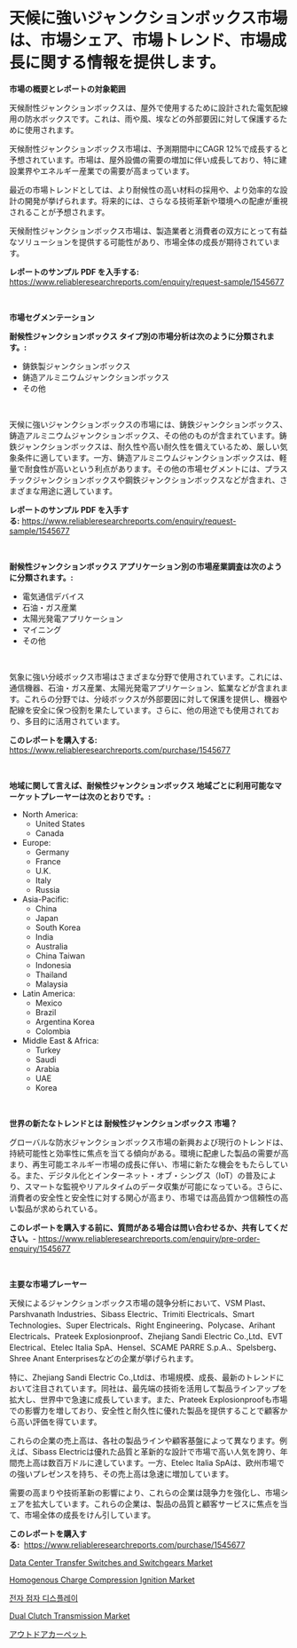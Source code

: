 <p><h1>天候に強いジャンクションボックス市場は、市場シェア、市場トレンド、市場成長に関する情報を提供します。</h1></p><p><strong>市場の概要とレポートの対象範囲</strong></p>
<p><p>天候耐性ジャンクションボックスは、屋外で使用するために設計された電気配線用の防水ボックスです。これは、雨や風、埃などの外部要因に対して保護するために使用されます。</p><p>天候耐性ジャンクションボックス市場は、予測期間中にCAGR 12%で成長すると予想されています。市場は、屋外設備の需要の増加に伴い成長しており、特に建設業界やエネルギー産業での需要が高まっています。</p><p>最近の市場トレンドとしては、より耐候性の高い材料の採用や、より効率的な設計の開発が挙げられます。将来的には、さらなる技術革新や環境への配慮が重視されることが予想されます。</p><p>天候耐性ジャンクションボックス市場は、製造業者と消費者の双方にとって有益なソリューションを提供する可能性があり、市場全体の成長が期待されています。</p></p>
<p><strong>レポートのサンプル PDF を入手する:</strong> <a href="https://www.reliableresearchreports.com/enquiry/request-sample/1545677">https://www.reliableresearchreports.com/enquiry/request-sample/1545677</a></p>
<p>&nbsp;</p>
<p><strong>市場セグメンテーション</strong></p>
<p><strong>耐候性ジャンクションボックス タイプ別の市場分析は次のように分類されます。:</strong></p>
<p><ul><li>鋳鉄製ジャンクションボックス</li><li>鋳造アルミニウムジャンクションボックス</li><li>その他</li></ul></p>
<p>&nbsp;</p>
<p><p>天候に強いジャンクションボックスの市場には、鋳鉄ジャンクションボックス、鋳造アルミニウムジャンクションボックス、その他のものが含まれています。鋳鉄ジャンクションボックスは、耐久性や高い耐久性を備えているため、厳しい気象条件に適しています。一方、鋳造アルミニウムジャンクションボックスは、軽量で耐食性が高いという利点があります。その他の市場セグメントには、プラスチックジャンクションボックスや鋼鉄ジャンクションボックスなどが含まれ、さまざまな用途に適しています。</p></p>
<p><strong>レポートのサンプル PDF を入手する:</strong>&nbsp;<a href="https://www.reliableresearchreports.com/enquiry/request-sample/1545677">https://www.reliableresearchreports.com/enquiry/request-sample/1545677</a></p>
<p>&nbsp;</p>
<p><strong> 耐候性ジャンクションボックス アプリケーション別の市場産業調査は次のように分類されます。:</strong></p>
<p><ul><li>電気通信デバイス</li><li>石油・ガス産業</li><li>太陽光発電アプリケーション</li><li>マイニング</li><li>その他</li></ul></p>
<p>&nbsp;</p>
<p><p>気象に強い分岐ボックス市場はさまざまな分野で使用されています。これには、通信機器、石油・ガス産業、太陽光発電アプリケーション、鉱業などが含まれます。これらの分野では、分岐ボックスが外部要因に対して保護を提供し、機器や配線を安全に保つ役割を果たしています。さらに、他の用途でも使用されており、多目的に活用されています。</p></p>
<p><strong>このレポートを購入する:</strong>&nbsp; <a href="https://www.reliableresearchreports.com/purchase/1545677">https://www.reliableresearchreports.com/purchase/1545677</a></p>
<p>&nbsp;</p>
<p><strong>地域に関して言えば、耐候性ジャンクションボックス 地域ごとに利用可能なマーケットプレーヤーは次のとおりです。:</strong></p>
<p><ul>
    <li>
        North America:
        <ul>
            <li>United States</li>
            <li>Canada</li>
        </ul>
    </li>
    <li>
        Europe:
        <ul>
            <li>Germany</li>
            <li>France</li>
            <li>U.K.</li>
            <li>Italy</li>
            <li>Russia</li>
        </ul>
    </li>
    <li>
        Asia-Pacific:
        <ul>
            <li>China</li>
            <li>Japan</li>
            <li>South Korea</li>
            <li>India</li>
            <li>Australia</li>
            <li>China Taiwan</li>
            <li>Indonesia</li>
            <li>Thailand</li>
            <li>Malaysia</li>
        </ul>
    </li>
    <li>
        Latin America:
        <ul>
            <li>Mexico</li>
            <li>Brazil</li>
            <li>Argentina Korea</li>
            <li>Colombia</li>
        </ul>
    </li>
    <li>
        Middle East & Africa:
        <ul>
            <li>Turkey</li>
            <li>Saudi</li>
            <li>Arabia</li>
            <li>UAE</li>
            <li>Korea</li>
        </ul>
    </li>
    </ul></p>
<p>&nbsp;</p>
<p><strong>世界の新たなトレンドとは 耐候性ジャンクションボックス 市場？</strong></p>
<p><p>グローバルな防水ジャンクションボックス市場の新興および現行のトレンドは、持続可能性と効率性に焦点を当てる傾向がある。環境に配慮した製品の需要が高まり、再生可能エネルギー市場の成長に伴い、市場に新たな機会をもたらしている。また、デジタル化とインターネット・オブ・シングス（IoT）の普及により、スマートな監視やリアルタイムのデータ収集が可能になっている。さらに、消費者の安全性と安全性に対する関心が高まり、市場では高品質かつ信頼性の高い製品が求められている。</p></p>
<p><strong>このレポートを購入する前に、質問がある場合は問い合わせるか、共有してください。</strong>- <a href="https://www.reliableresearchreports.com/enquiry/pre-order-enquiry/1545677">https://www.reliableresearchreports.com/enquiry/pre-order-enquiry/1545677</a></p>
<p>&nbsp;</p>
<p><strong>主要な市場プレーヤー</strong></p>
<p><p>天候によるジャンクションボックス市場の競争分析において、VSM Plast、Parshvanath Industries、Sibass Electric、Trimiti Electricals、Smart Technologies、Super Electricals、Right Engineering、Polycase、Arihant Electricals、Prateek Explosionproof、Zhejiang Sandi Electric Co.,Ltd、EVT Electrical、Etelec Italia SpA、Hensel、SCAME PARRE S.p.A.、Spelsberg、Shree Anant Enterprisesなどの企業が挙げられます。</p><p>特に、Zhejiang Sandi Electric Co.,Ltdは、市場規模、成長、最新のトレンドにおいて注目されています。同社は、最先端の技術を活用して製品ラインアップを拡大し、世界中で急速に成長しています。また、Prateek Explosionproofも市場での影響力を増しており、安全性と耐久性に優れた製品を提供することで顧客から高い評価を得ています。</p><p>これらの企業の売上高は、各社の製品ラインや顧客基盤によって異なります。例えば、Sibass Electricは優れた品質と革新的な設計で市場で高い人気を誇り、年間売上高は数百万ドルに達しています。一方、Etelec Italia SpAは、欧州市場での強いプレゼンスを持ち、その売上高は急速に増加しています。</p><p>需要の高まりや技術革新の影響により、これらの企業は競争力を強化し、市場シェアを拡大しています。これらの企業は、製品の品質と顧客サービスに焦点を当て、市場全体の成長をけん引しています。</p></p>
<p><strong>このレポートを購入する:</strong>&nbsp;&nbsp;<a href="https://www.reliableresearchreports.com/purchase/1545677">https://www.reliableresearchreports.com/purchase/1545677</a></p>
<p><p><a href="https://github.com/lbird53714/Market-Research-Report-List-3/blob/main/data-center-transfer-switches-and-switchgears-market.md">Data Center Transfer Switches and Switchgears Market</a></p><p><a href="https://issuu.com/reportprime-2/docs/homogenous-charge-compression-ignition-market-size">Homogenous Charge Compression Ignition Market</a></p><p><a href="https://github.com/OwenHamiytll568745/Market-Research-Report-List-1/blob/main/879647412058.md">전자 점자 디스플레이</a></p><p><a href="https://issuu.com/reportprime-2/docs/dual-clutch-transmission-market-siz_8d723b83250a98">Dual Clutch Transmission Market</a></p><p><a href="https://github.com/sghwr779811674/Market-Research-Report-List-1/blob/main/572806213100.md">アウトドアカーペット</a></p></p>
